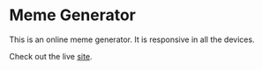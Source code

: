 # Meme Generator
This is an online meme generator. It is responsive in all the devices. 


Check out the live [site](https://onlinememegenerator.netlify.app/).
